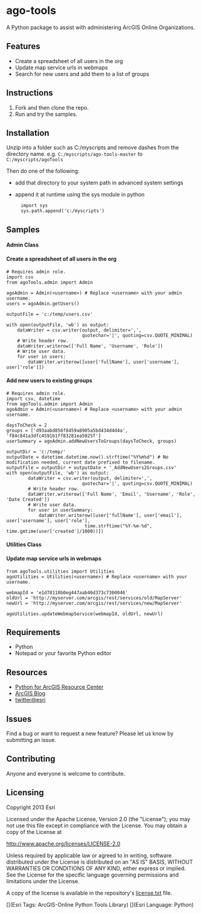 # ago-tools

A Python package to assist with administering ArcGIS Online Organizations.

## Features
* Create a spreadsheet of all users in the org
* Update map service urls in webmaps
* Search for new users and add them to a list of groups

## Instructions

1. Fork and then clone the repo. 
2. Run and try the samples.

## Installation
Unzip into a folder such as C:/myscripts and remove dashes from the directory name.
e.g. `C:/myscripts/ago-tools-master` to `C:/myscripts/agoTools`

Then do one of the following:

* add that directory to your system path in advanced system settings
* append it at runtime using the sys module in python
    
        import sys
        sys.path.append('c:/myscripts')

## Samples

#### Admin Class
 
#### Create a spreadsheet of all users in the org
	# Requires admin role.
	import csv
	from agoTools.admin import Admin
	
	agoAdmin = Admin(<username>) # Replace <username> with your admin username.
	users = agoAdmin.getUsers()

	outputFile = 'c:/temp/users.csv'

	with open(outputFile, 'wb') as output:
		dataWriter = csv.writer(output, delimiter=',',
                                quotechar='|', quoting=csv.QUOTE_MINIMAL)
		# Write header row.
		dataWriter.writerow(['Full Name', 'Username', 'Role'])
		# Write user data.
		for user in users:
			dataWriter.writerow([user['fullName'], user['username'], user['role']])

#### Add new users to existing groups
	# Requires admin role.
	import csv, datetime
	from agoTools.admin import Admin
	agoAdmin = Admin(<username>) # Replace <username> with your admin username.
    
	daysToCheck = 2
	groups = ['d93aabd856f8459a8905a5bd434d4d4a', 'f84c841a3dfc4591b1ff83281ea5025f']
	userSummary = agoAdmin.addNewUsersToGroups(daysToCheck, groups)

	outputDir = 'c:/temp/'
	outputDate = datetime.datetime.now().strftime("%Y%m%d") # No modification needed, current date prefixed to filename.
	outputFile = outputDir + outputDate + '_AddNewUsers2Groups.csv'
	with open(outputFile, 'wb') as output:
        	dataWriter = csv.writer(output, delimiter=',',
                                quotechar='|', quoting=csv.QUOTE_MINIMAL)
        	# Write header row.
        	dataWriter.writerow(['Full Name', 'Email', 'Username', 'Role', 'Date Created'])
        	# Write user data.
        	for user in userSummary:
            	dataWriter.writerow([user['fullName'], user['email'], user['username'], user['role'],
                                 time.strftime("%Y-%m-%d", time.gmtime(user['created']/1000))])

            
#### Utilities Class
            
#### Update map service urls in webmaps
    from agoTools.utilities import Utilities
    agoUtilities = Utilities(<username>) # Replace <username> with your username.

    webmapId = 'e1d78110b0eg447aab46d373c7360046'
    oldUrl = 'http://myserver.com/arcgis/rest/services/old/MapServer'
    newUrl = 'http://myserver.com/arcgis/rest/services/new/MapServer'

    agoUtilities.updateWebmapService(webmapId, oldUrl, newUrl)
        
## Requirements

* Python
* Notepad or your favorite Python editor

## Resources

* [Python for ArcGIS Resource Center](http://resources.arcgis.com/en/communities/python/)
* [ArcGIS Blog](http://blogs.esri.com/esri/arcgis/)
* [twitter@esri](http://twitter.com/esri)

## Issues

Find a bug or want to request a new feature?  Please let us know by submitting an issue.

## Contributing

Anyone and everyone is welcome to contribute. 

## Licensing
Copyright 2013 Esri

Licensed under the Apache License, Version 2.0 (the "License");
you may not use this file except in compliance with the License.
You may obtain a copy of the License at

   http://www.apache.org/licenses/LICENSE-2.0

Unless required by applicable law or agreed to in writing, software
distributed under the License is distributed on an "AS IS" BASIS,
WITHOUT WARRANTIES OR CONDITIONS OF ANY KIND, either express or implied.
See the License for the specific language governing permissions and
limitations under the License.

A copy of the license is available in the repository's [license.txt](https://raw.github.com/Esri/ago-tools/master/license.txt) file.

[](Esri Tags: ArcGIS-Online Python Tools Library)
[](Esri Language: Python)
